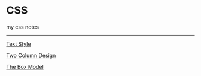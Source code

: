 # CSS
my css notes
***
[Text Style](https://ethankclam.github.io/CSS/text.html)

[Two Column Design](https://ethankclam.github.io/CSS/twocol.html)

[The Box Model](https://ethankclam.github.io/CSS/boxmodel.html)
